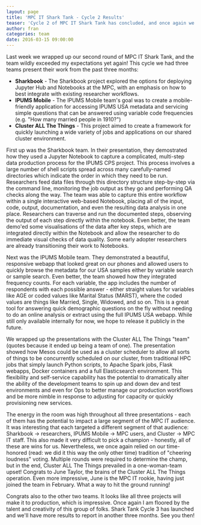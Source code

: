 ```yaml
---
layout: page
title: 'MPC IT Shark Tank - Cycle 2 Results'
teaser: 'Cycle 2 of MPC IT Shark Tank has concluded, and once again we have some fantastic results!'
author: fran
categories: team
date: 2016-03-15 09:00:00
---
```


Last week we wrapped up our second round of MPC IT Shark Tank, and the team wildly exceeded my expectations yet again! This cycle we had three teams present their work from the past three months:

* **Sharkbook** - The Sharkbook project explored the options for deploying Jupyter Hub and Notebooks at the MPC, with an emphasis on how to best integrate with existing researcher workflows.  
* **IPUMS Mobile** - The IPUMS Mobile team's goal was to create a mobile-friendly application for accessing IPUMS USA metadata and servicing simple questions that can be answered using variable code frequencies (e.g. "How many married people in 1910?")
* **Cluster ALL The Things** - This project aimed to create a framework for quickly launching a wide variety of jobs and applications on our shared cluster environment.

First up was the Sharkbook team.  In their presentation, they demostrated how they used a Jupyter Notebook to capture a complicated, multi-step data production process for the IPUMS CPS project.  This process involves a large number of shell scripts spread across many carefully-named directories which indicate the order in which they need to be run.  Researchers feed data files through this directory structure step-by-step via the command line, monitoring the job output as they go and performing QA checks along the way.  The team was able to capture this entire workflow within a single interactive web-based Notebook, placing all of the input, code, output, documentation, and even the resulting data analysis in one place. Researchers can traverse and run the documented steps, observing the output of each step directly within the notebook.  Even better, the team demo'ed some visualisations of the data after key steps, which are integrated directly within the Notebook and allow the researcher to do immediate visual checks of data quality.  Some early adopter researchers are already transitioning their work to Notebooks.

Next was the IPUMS Mobile team. They demonstrated a beautiful, responsive webapp that looked great on our phones and allowed users to quickly browse the metadata for our USA samples either by variable search or sample search.  Even better, the team showed how they integrated frequency counts.  For each variable, the app includes the number of respondents with each possible answer - either straight values for variables like AGE or coded values like Marital Status (MARST), where the coded values are things like Married, Single, Widowed, and so on.  This is a great tool for answering quick demographic questions on the fly without needing to do an online analysis or extract using the full IPUMS USA webapp. While still only available internally for now, we hope to release it publicly in the future.

We wrapped up the presentations with the Cluster ALL The Things "team" (quotes because it ended up being a team of one).  The presentation showed how Mesos could be used as a cluster scheduler to allow all sorts of things to be concurrently scheduled on our cluster, from traditional HPC jobs that simply launch Python scripts, to Apache Spark jobs, Flask webapps, Docker containers and a full Elasticsearch environment. This flexibility and self-service capability has the potential to dramatically alter the ability of the development teams to spin up and down dev and test environments and even for Ops to better manage our production workflows and be more nimble in response to adjusting for capacity or quickly provisioning new services.

The energy in the room was high throughout all three presentations - each of them has the potential to impact a large segment of the MPC IT audience.  It was interesting that each targeted a different segment of that audience: Sharkbook -> researchers, IPUMS Mobile -> MPC users, and Cluster -> MPC IT staff. This also made it very difficult to pick a champion - honestly, all of these are wins for us.  Nevertheless, we once again relied on our time-honored (read: we did it this way the only other time) tradition of "cheering loudness" voting.  Multiple rounds were required to determine the champ, but in the end, Cluster ALL The Things prevailed in a one-woman-team upset!  Congrats to June Taylor, the brains of the Cluster ALL The Things operation.  Even more impressive, June is the MPC IT rookie, having just joined the team in February.  What a way to hit the ground running!

Congrats also to the other two teams.  It looks like all three projects will make it to production, which is impressive. Once again I am floored by the talent and creativity of this group of folks. Shark Tank Cycle 3 has launched and we'll have more results to report in another three months.  See you then!
